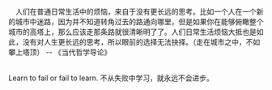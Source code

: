 <br>&emsp;人们在普通日常生活中的烦恼，来自于没有更长远的思考。比如一个人在一个新的城市中迷路，因为并不知道转角过去的路通向哪里，但是如果你在能够俯瞰整个城市的高塔上，那么应该走那条路就很清晰明了了。人们日常生活烦恼大抵也是如此，没有对人生更长远的思考，所以眼前的选择无法抉择。（走在城市之中，不如攀上塔顶）              -- 《当代哲学导论》<br>&emsp;

Learn to fail or fail to learn.  不从失败中学习，就永远不会进步。